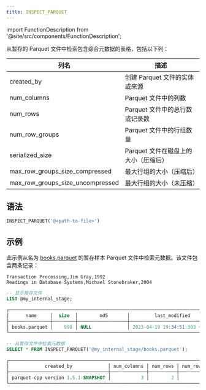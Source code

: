 ```yaml
---
title: INSPECT_PARQUET
---
```

import FunctionDescription from '@site/src/components/FunctionDescription';

<FunctionDescription description="引入或更新: v1.2.180"/>

从暂存的 Parquet 文件中检索包含综合元数据的表格，包括以下列：

| 列名                             | 描述                                                         |
|----------------------------------|--------------------------------------------------------------|
| created_by                       | 创建 Parquet 文件的实体或来源                                |
| num_columns                      | Parquet 文件中的列数                                         |
| num_rows                         | Parquet 文件中的总行数或记录数                               |
| num_row_groups                   | Parquet 文件中的行组数量                                     |
| serialized_size                  | Parquet 文件在磁盘上的大小（压缩后）                         |
| max_row_groups_size_compressed   | 最大行组的大小（压缩后）                                     |
| max_row_groups_size_uncompressed | 最大行组的大小（未压缩）                                     |

## 语法

```sql
INSPECT_PARQUET('@<path-to-file>')
```

## 示例

此示例从名为 [books.parquet](https://datafuse-1253727613.cos.ap-hongkong.myqcloud.com/data/books.parquet) 的暂存样本 Parquet 文件中检索元数据。该文件包含两条记录：

```text title='books.parquet'
Transaction Processing,Jim Gray,1992
Readings in Database Systems,Michael Stonebraker,2004
```

```sql
-- 显示暂存文件
LIST @my_internal_stage;

┌──────────────────────────────────────────────────────────────────────────────────────────────┐
│      name     │  size  │        md5       │         last_modified         │      creator     │
├───────────────┼────────┼──────────────────┼───────────────────────────────┼──────────────────┤
│ books.parquet │    998 │ NULL             │ 2023-04-19 19:34:51.303 +0000 │ NULL             │
└──────────────────────────────────────────────────────────────────────────────────────────────┘

-- 从暂存文件中检索元数据
SELECT * FROM INSPECT_PARQUET('@my_internal_stage/books.parquet');

┌────────────────────────────────────────────────────────────────────────────────────────────────────────────────────────────────────────────────────────────────────┐
│             created_by             │ num_columns │ num_rows │ num_row_groups │ serialized_size │ max_row_groups_size_compressed │ max_row_groups_size_uncompressed │
├────────────────────────────────────┼─────────────┼──────────┼────────────────┼─────────────────┼────────────────────────────────┼──────────────────────────────────┤
│ parquet-cpp version 1.5.1-SNAPSHOT │           3 │        2 │              1 │             998 │                            332 │                              320 │
└────────────────────────────────────────────────────────────────────────────────────────────────────────────────────────────────────────────────────────────────────┘
```
